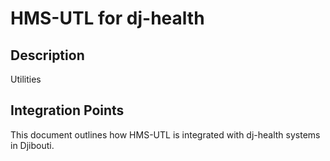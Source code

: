 # HMS-UTL for dj-health

## Description

Utilities

## Integration Points

This document outlines how HMS-UTL is integrated with dj-health systems in Djibouti.
